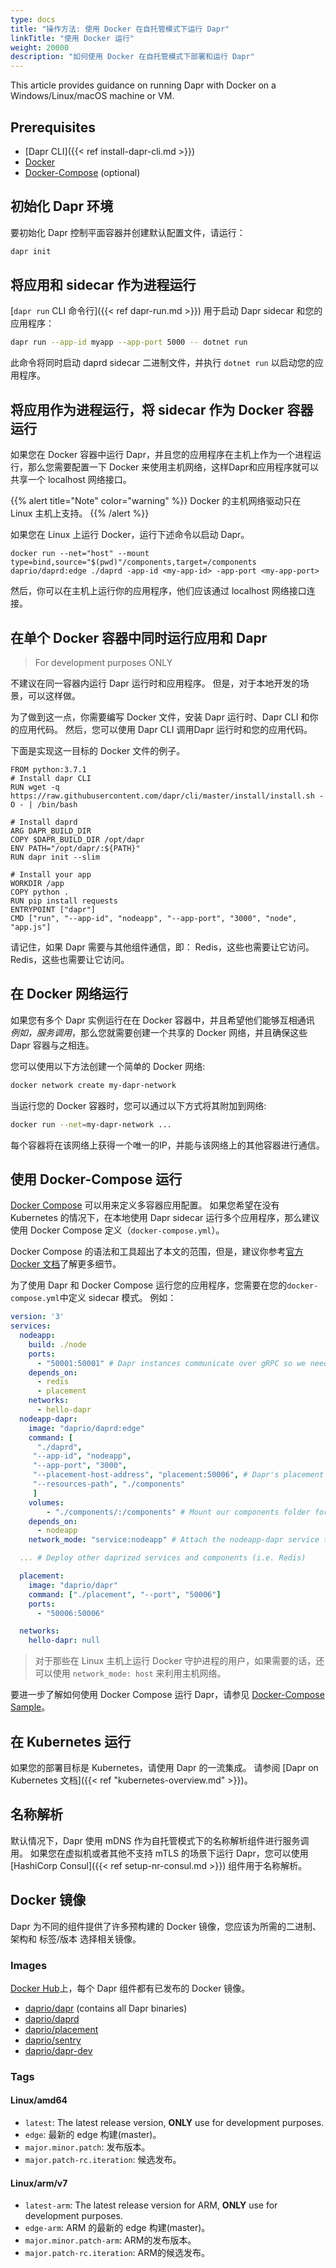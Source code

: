 ```yaml
---
type: docs
title: "操作方法: 使用 Docker 在自托管模式下运行 Dapr"
linkTitle: "使用 Docker 运行"
weight: 20000
description: "如何使用 Docker 在自托管模式下部署和运行 Dapr"
---
```


This article provides guidance on running Dapr with Docker on a Windows/Linux/macOS machine or VM.

## Prerequisites

- [Dapr CLI]({{< ref install-dapr-cli.md >}})
- [Docker](https://docs.docker.com/get-docker/)
- [Docker-Compose](https://docs.docker.com/compose/install/) (optional)

## 初始化 Dapr 环境

要初始化 Dapr 控制平面容器并创建默认配置文件，请运行：

```bash
dapr init
```

## 将应用和 sidecar 作为进程运行

[`dapr run` CLI 命令行]({{< ref dapr-run.md >}}) 用于启动 Dapr sidecar 和您的应用程序：

```bash
dapr run --app-id myapp --app-port 5000 -- dotnet run
```

此命令将同时启动 daprd sidecar 二进制文件，并执行 `dotnet run` 以启动您的应用程序。

## 将应用作为进程运行，将 sidecar 作为 Docker 容器运行

如果您在 Docker 容器中运行 Dapr，并且您的应用程序在主机上作为一个进程运行，那么您需要配置一下 Docker 来使用主机网络，这样Dapr和应用程序就可以共享一个 localhost 网络接口。

{{% alert title="Note" color="warning" %}}
Docker 的主机网络驱动只在 Linux 主机上支持。
{{% /alert %}}

如果您在 Linux 上运行 Docker，运行下述命令以启动 Dapr。

```shell
docker run --net="host" --mount type=bind,source="$(pwd)"/components,target=/components daprio/daprd:edge ./daprd -app-id <my-app-id> -app-port <my-app-port>
```

然后，你可以在主机上运行你的应用程序，他们应该通过 localhost 网络接口连接。

## 在单个 Docker 容器中同时运行应用和 Dapr
> For development purposes ONLY

不建议在同一容器内运行 Dapr 运行时和应用程序。 但是，对于本地开发的场景，可以这样做。

为了做到这一点，你需要编写 Docker 文件，安装 Dapr 运行时、Dapr CLI 和你的应用代码。 然后，您可以使用 Dapr CLI 调用Dapr 运行时和您的应用代码。

下面是实现这一目标的 Docker 文件的例子。

```docker
FROM python:3.7.1
# Install dapr CLI
RUN wget -q https://raw.githubusercontent.com/dapr/cli/master/install/install.sh -O - | /bin/bash

# Install daprd
ARG DAPR_BUILD_DIR
COPY $DAPR_BUILD_DIR /opt/dapr
ENV PATH="/opt/dapr/:${PATH}"
RUN dapr init --slim

# Install your app
WORKDIR /app
COPY python .
RUN pip install requests
ENTRYPOINT ["dapr"]
CMD ["run", "--app-id", "nodeapp", "--app-port", "3000", "node", "app.js"]
```

请记住，如果 Dapr 需要与其他组件通信，即： Redis，这些也需要让它访问。 Redis，这些也需要让它访问。

## 在 Docker 网络运行

如果您有多个 Dapr 实例运行在在 Docker 容器中，并且希望他们能够互相通讯 *例如，服务调用*，那么您就需要创建一个共享的 Docker 网络，并且确保这些 Dapr 容器与之相连。

您可以使用以下方法创建一个简单的 Docker 网络:
```bash
docker network create my-dapr-network
```
当运行您的 Docker 容器时，您可以通过以下方式将其附加到网络:
```bash
docker run --net=my-dapr-network ...
```
每个容器将在该网络上获得一个唯一的IP，并能与该网络上的其他容器进行通信。

## 使用 Docker-Compose 运行

[Docker Compose](https://docs.docker.com/compose/) 可以用来定义多容器应用配置。 如果您希望在没有 Kubernetes 的情况下，在本地使用 Dapr sidecar 运行多个应用程序，那么建议使用 Docker Compose 定义（`docker-compose.yml`）。

Docker Compose 的语法和工具超出了本文的范围，但是，建议你参考[官方 Docker 文档](https://docs.docker.com/compose/)了解更多细节。

为了使用 Dapr 和 Docker Compose 运行您的应用程序，您需要在您的`docker-compose.yml`中定义 sidecar 模式。 例如：

```yaml
version: '3'
services:
  nodeapp:
    build: ./node
    ports:
      - "50001:50001" # Dapr instances communicate over gRPC so we need to expose the gRPC port
    depends_on:
      - redis
      - placement
    networks:
      - hello-dapr
  nodeapp-dapr:
    image: "daprio/daprd:edge"
    command: [
      "./daprd",
     "--app-id", "nodeapp",
     "--app-port", "3000",
     "--placement-host-address", "placement:50006", # Dapr's placement service can be reach via the docker DNS entry
     "--resources-path", "./components"
     ]
    volumes:
        - "./components/:/components" # Mount our components folder for the runtime to use. The mounted location must match the --resources-path argument.
    depends_on:
      - nodeapp
    network_mode: "service:nodeapp" # Attach the nodeapp-dapr service to the nodeapp network namespace

  ... # Deploy other daprized services and components (i.e. Redis)

  placement:
    image: "daprio/dapr"
    command: ["./placement", "--port", "50006"]
    ports:
      - "50006:50006"

  networks:
    hello-dapr: null
```

> 对于那些在 Linux 主机上运行 Docker 守护进程的用户，如果需要的话，还可以使用 `network_mode: host` 来利用主机网络。

要进一步了解如何使用 Docker Compose 运行 Dapr，请参见 [Docker-Compose Sample](https://github.com/dapr/samples/tree/master/hello-docker-compose)。

## 在 Kubernetes 运行

如果您的部署目标是 Kubernetes，请使用 Dapr 的一流集成。 请参阅 [Dapr on Kubernetes 文档]({{< ref "kubernetes-overview.md" >}})。

## 名称解析

默认情况下，Dapr 使用 mDNS 作为自托管模式下的名称解析组件进行服务调用。 如果您在虚拟机或者其他不支持 mTLS 的场景下运行 Dapr，您可以使用 [HashiCorp Consul]({{< ref setup-nr-consul.md >}}) 组件用于名称解析。

## Docker 镜像

Dapr 为不同的组件提供了许多预构建的 Docker 镜像，您应该为所需的二进制、架构和 标签/版本 选择相关镜像。

### Images
[Docker Hub](https://hub.docker.com/u/daprio)上，每个 Dapr 组件都有已发布的 Docker 镜像。
- [daprio/dapr](https://hub.docker.com/r/daprio/dapr) (contains all Dapr binaries)
- [daprio/daprd](https://hub.docker.com/r/daprio/daprd)
- [daprio/placement](https://hub.docker.com/r/daprio/placement)
- [daprio/sentry](https://hub.docker.com/r/daprio/sentry)
- [daprio/dapr-dev](https://hub.docker.com/r/daprio/dapr-dev)

### Tags

#### Linux/amd64
- `latest`: The latest release version, **ONLY** use for development purposes.
- `edge`: 最新的 edge 构建(master)。
- `major.minor.patch`: 发布版本。
- `major.patch-rc.iteration`: 候选发布。
#### Linux/arm/v7
- `latest-arm`: The latest release version for ARM, **ONLY** use for development purposes.
- `edge-arm`: ARM 的最新的 edge 构建(master)。
- `major.minor.patch-arm`: ARM的发布版本。
- `major.patch-rc.iteration`: ARM的候选发布。
